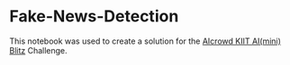 # Fake-News-Detection
This notebook was used to create a solution for the [AIcrowd KIIT AI(mini) Blitz](https://www.aicrowd.com/challenges/kiit-ai-mini-blitz) Challenge.
